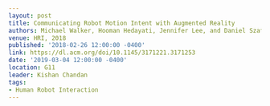 ```yaml
---
layout: post
title: Communicating Robot Motion Intent with Augmented Reality
authors: Michael Walker, Hooman Hedayati, Jennifer Lee, and Daniel Szafir
venue: HRI, 2018
published: '2018-02-26 12:00:00 -0400'
link: https://dl.acm.org/doi/10.1145/3171221.3171253
date: '2019-03-04 12:00:00 -0400'
location: G11
leader: Kishan Chandan
tags:
- Human Robot Interaction
---
```

